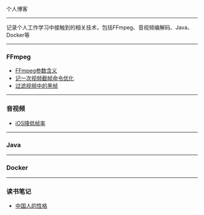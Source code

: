 个人博客

-------
记录个人工作学习中接触到的相关技术，包括FFmpeg、音视频编解码、Java、Docker等

------
### FFmpeg
* [FFmpeg参数含义](https://github.com/GeorgeCh2/blog/blob/master/ffmpeg/ffmpeg%20%E5%8F%82%E6%95%B0%E5%90%AB%E4%B9%89.md)
* [记一次视频截帧命令优化](https://github.com/GeorgeCh2/blog/blob/master/ffmpeg/%E8%AE%B0%E4%B8%80%E6%AC%A1%E8%A7%86%E9%A2%91%E6%88%AA%E5%B8%A7%E5%91%BD%E4%BB%A4%E4%BC%98%E5%8C%96.md)
* [过滤视频中的黑帧](https://github.com/GeorgeCh2/blog/blob/master/ffmpeg/%E8%BF%87%E6%BB%A4%E8%A7%86%E9%A2%91%E4%B8%AD%E7%9A%84%E9%BB%91%E5%B8%A7.md)

------

### 音视频
* [iOS降低帧率](https://github.com/GeorgeCh2/blog/blob/master/%E9%9F%B3%E8%A7%86%E9%A2%91/iOS%E9%99%8D%E4%BD%8E%E8%A7%86%E9%A2%91%E5%B8%A7%E7%8E%87.md)
------

### Java

------

### Docker

---

### 读书笔记
* [中国人的性格](https://github.com/GeorgeCh2/blog/blob/master/%E8%AF%BB%E4%B9%A6%E7%AC%94%E8%AE%B0/%E4%B8%AD%E5%9B%BD%E4%BA%BA%E7%9A%84%E6%80%A7%E6%A0%BC.md)